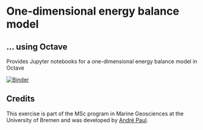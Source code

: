 # One-dimensional energy balance model

## ... using Octave

Provides Jupyter notebooks for a one-dimensional energy balance model
in Octave

[![Binder](https://mybinder.org/badge_logo.svg)](https://mybinder.org/v2/gh/andre-paul/ebm-1d-octave/main?filepath=index.ipynb)

## Credits

This exercise is part of the MSc program in Marine Geosciences at the University of Bremen and was developed by [André Paul](https://www.marum.de/en/andre-paul.html).
